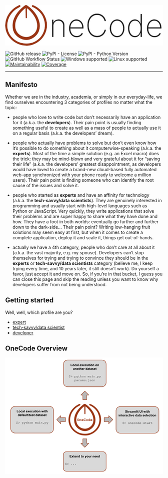 ![onecode_logo](https://github.com/deeplime-io/onecode/raw/main/docs/assets/onecode.jpg)

![GitHub release](https://img.shields.io/github/v/release/deeplime-io/onecode?sort=semver)
![PyPI - License](https://img.shields.io/pypi/l/onecode)
![PyPI - Python Version](https://img.shields.io/pypi/pyversions/onecode)
![GitHub Workflow Status](https://img.shields.io/github/actions/workflow/status/deeplime-io/onecode/validation.yml?event=push&label=test%20status)
![Windows supported](https://img.shields.io/badge/platform-linux-%23f2c300?logo=linux)
![Linux supported](https://img.shields.io/badge/platform-windows-%230072c9?logo=windows)
[![Maintainability](https://api.codeclimate.com/v1/badges/df236aa4b4ab765ba7db/maintainability)](https://codeclimate.com/github/deeplime-io/onecode/maintainability)
[![Coverage](https://codecov.io/gh/deeplime-io/onecode/branch/main/graph/badge.svg?token=BF54VNGWM5)](https://codecov.io/gh/deeplime-io/onecode)


---
## Manifesto
Whether we are in the industry, academia, or simply in our everyday-life, we find ourselves encountering 3 categories of profiles no matter what the topic:

- people who love to write code but don’t necessarily have an application for it (a.k.a. the **developers**). Their pain point is usually finding something useful to create as well as a mass of people to actually use it on a regular basis (a.k.a. the developers’ dream).

- people who actually have problems to solve but don’t even know how it’s possible to do something about it computerwise-speaking (a.k.a. the **experts**). Most of the time a simple solution (e.g. an Excel macro) does the trick: they may be mind-blown and very grateful about it for “saving their life” (a.k.a. the developers’ greatest disappointment, as developers would have loved to create a brand-new cloud-based fully automated web-app synchronized with your phone ready to welcome a million users). Their pain point is finding someone who can identify the root cause of the issues and solve it.

- people who started as **experts** and have an affinity for technology (a.k.a. the **tech-savvy/data scientists**). They are genuinely interested in programming and usually start with high-level languages such as Python or JavaScript. Very quickly, they write applications that solve their problems and are super happy to share what they have done and how. They have a foot in both worlds: eventually go further and further down to the dark-side... Their pain point? Writing low-hanging fruit solutions may seem easy at first, but when it comes to create a complete application, deploy it and scale it, things get out-of-hands.

- actually we have a 4th category, people who don’t care at all about it (a.k.a. the vast majority, e.g. my spouse). Developers can’t stop themselves for trying and trying to convince they should be in the **experts** or **tech-savvy/data scientists** category (believe me, I keep trying every time, and 10 years later, it still doesn’t work). Do yourself a favor, just accept it and move on. So, if you’re in that bucket, I guess you can close this page and skip the reading unless you want to know why developers suffer from not being understood.


## Getting started
Well, well, which profile are you?

* [expert](#onecode-for-experts)
* [tech-savvy/data scientist](#onecode-for-tech-savviesdata-scientists)
* [developer](#onecode-for-developers)


## OneCode Overview
![`OneCode` overview](https://github.com/deeplime-io/onecode/raw/main/docs/assets/onecode_chart.png)
